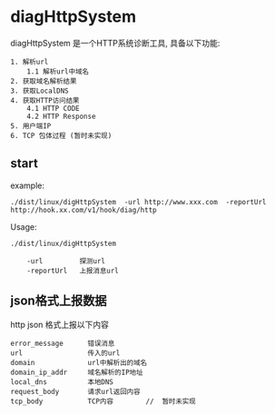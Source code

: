 diagHttpSystem
===============

diagHttpSystem 是一个HTTP系统诊断工具, 具备以下功能:

    1. 解析url
        1.1 解析url中域名
    2. 获取域名解析结果
    3. 获取LocalDNS
    4. 获取HTTP访问结果
        4.1 HTTP CODE
        4.2 HTTP Response
    5. 用户端IP
    6. TCP 包体过程 (暂时未实现)
	
start
------

example:

    ./dist/linux/digHttpSystem  -url http://www.xxx.com  -reportUrl http://hook.xx.com/v1/hook/diag/http

Usage:
    
    ./dist/linux/digHttpSystem

        -url         探测url
        -reportUrl   上报消息url
    
json格式上报数据
--------------

http json 格式上报以下内容

```
error_message      错误消息
url                传入的url
domain             url中解析出的域名
domain_ip_addr     域名解析的IP地址
local_dns          本地DNS
request_body       请求url返回内容
tcp_body           TCP内容        //  暂时未实现
```
